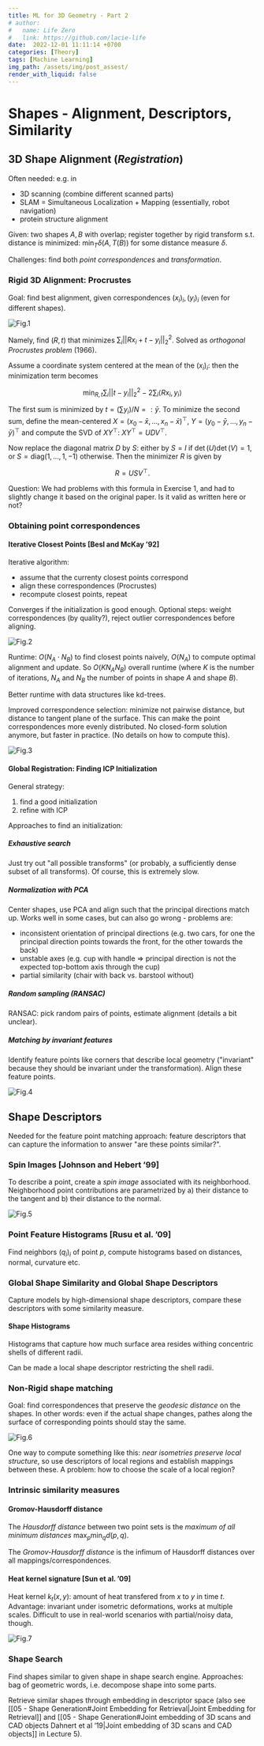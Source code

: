 ```yaml
---
title: ML for 3D Geometry - Part 2 
# author:
#   name: Life Zero
#   link: https://github.com/lacie-life
date:  2022-12-01 11:11:14 +0700
categories: [Theory]
tags: [Machine Learning]
img_path: /assets/img/post_assest/
render_with_liquid: false
---
```


# Shapes - Alignment, Descriptors, Similarity

## 3D Shape Alignment (*Registration*)
Often needed: e.g. in 
- 3D scanning (combine different scanned parts)
- SLAM = Simultaneous Localization + Mapping (essentially, robot navigation)
- protein structure alignment

Given: two shapes $A, B$ with overlap; register together by rigid transform s.t. distance is minimized: $\min_T \delta(A, T(B))$ for some distance measure $\delta$.

Challenges: find both *point correspondences* and *transformation*.

### Rigid 3D Alignment: Procrustes

Goal: find best alignment, given correspondences $(x_i)_i, (y_i)_i$ (even for different shapes).

![Fig.1](https://github.com/lacie-life/lacie-life.github.io/blob/main/assets/img/post_assest/chair-alignment.png?raw=true)

Namely, find $(R, t)$ that minimizes $\sum_i ||R x_i + t - y_i||_2^2$. Solved as *orthogonal Procrustes problem* (1966).

Assume a coordinate system centered at the mean of the $(x_i)_i$: then the minimization term becomes

$$\min_{R, t} \sum_i ||t-y_i||_2^2 - 2\sum_i \langle R x_i, y_i \rangle$$

The first sum is minimized by $t = (\sum y_i)/N =: \bar{y}$. To minimize the second sum, define the mean-centered $X = (x_0 - \bar{x}, \dots, x_n - \bar{x})^\top$, $Y = (y_0 - \bar{y}, \dots, y_n - \bar{y})^\top$ and compute the SVD of $XY^\top$: $XY^\top = UDV^\top$.

Now replace the diagonal matrix $D$ by $S$: either by $S = I$ if $\det(U)\det(V)=1$, or $S = \text{diag}(1, \dots, 1, -1)$ otherwise. Then the minimizer $R$ is given by

$$R = USV^\top.$$

Question: We had problems with this formula in Exercise 1, and had to slightly change it based on the original paper. Is it valid as written here or not?

### Obtaining point correspondences
#### Iterative Closest Points [Besl and McKay ’92]
Iterative algorithm:
- assume that the currenty closest points correspond
- align these correspondences (Procrustes)
- recompute closest points, repeat

Converges if the initialization is good enough. Optional steps: weight correspondences (by quality?), reject outlier correspondences before aligning.

![Fig.2](https://github.com/lacie-life/lacie-life.github.io/blob/main/assets/img/post_assest/iterative-closest-points.png?raw=true)

Runtime: $O(N_A \cdot N_B)$ to find closest points naively, $O(N_A)$ to compute optimal alignment and update. So $O(K N_A N_B)$ overall runtime (where $K$ is the number of iterations, $N_A$ and $N_B$ the number of points in shape $A$ and shape $B$).

Better runtime with data structures like kd-trees.

Improved correspondence selection: minimize not pairwise distance, but distance to tangent plane of the surface. This can make the point correspondences more evenly distributed. No closed-form solution anymore, but faster in practice. (No details on how to compute this).

![Fig.3](https://github.com/lacie-life/lacie-life.github.io/blob/main/assets/img/post_assest/icp-tangent-plane.png?raw=true)

#### Global Registration: Finding ICP Initialization
General strategy: 
1. find a good initialization
2. refine with ICP

Approaches to find an initialization:

##### Exhaustive search
Just try out "all possible transforms" (or probably, a sufficiently dense subset of all transforms). Of course, this is extremely slow.

##### Normalization with PCA
Center shapes, use PCA and align such that the principal directions match up. Works well in some cases, but can also go wrong - problems are:
- inconsistent orientation of principal directions (e.g. two cars, for one the principal direction points towards the front, for the other towards the back)
- unstable axes (e.g. cup with handle => principal direction is not the expected top-bottom axis through the cup)
- partial similarity (chair with back vs. barstool without)

##### Random sampling (RANSAC)
RANSAC: pick random pairs of points, estimate alignment (details a bit unclear).

##### Matching by invariant features
Identify feature points like corners that describe local geometry ("invariant" because they should be invariant under the transformation). Align these feature points.

![Fig.4](https://github.com/lacie-life/lacie-life.github.io/blob/main/assets/img/post_assest/feature-points.png?raw=true)

## Shape Descriptors
Needed for the feature point matching approach: feature descriptors that can capture the information to answer "are these points similar?".

### Spin Images [Johnson and Hebert ’99]
To describe a point, create a *spin image* associated with its neighborhood. Neighborhood point contributions are parametrized by a) their distance to the tangent and b) their distance to the normal.

![Fig.5](https://github.com/lacie-life/lacie-life.github.io/blob/main/assets/img/post_assest/spin-image.png?raw=true)

### Point Feature Histograms [Rusu et al. ’09]
Find neighbors $(q_i)_i$ of point $p$, compute histograms based on distances, normal, curvature etc.

### Global Shape Similarity and Global Shape Descriptors
Capture models by high-dimensional shape descriptors, compare these descriptors with some similarity measure.

#### Shape Histograms
Histograms that capture how much surface area resides withing concentric shells of different radii.

Can be made a local shape descriptor restricting the shell radii.

### Non-Rigid shape matching
Goal: find correspondences that preserve the *geodesic distance* on the shapes. In other words: even if the actual shape changes, pathes along the surface of corresponding points should stay the same.

![Fig.6](https://github.com/lacie-life/lacie-life.github.io/blob/main/assets/img/post_assest/nonrigid-elephant.png?raw=true)

One way to compute something like this: *near isometries preserve local structure*, so use descriptors of local regions and establish mappings between these. A problem: how to choose the scale of a local region?

### Intrinsic similarity measures
#### Gromov-Hausdorff distance
The *Hausdorff distance* between two point sets is the *maximum of all minimum distances* $\max_p \min_{q} d(p, q)$.

The *Gromov-Hausdorff distance* is the infimum of Hausdorff distances over all mappings/correspondences.


#### Heat kernel signature [Sun et al. ’09]
Heat kernel $k_t(x, y)$: amount of heat transfered from $x$ to $y$ in time $t$. Advantage: invariant under isometric deformations, works at multiple scales. Difficult to use in real-world scenarios with partial/noisy data, though.

![Fig.7](https://github.com/lacie-life/lacie-life.github.io/blob/main/assets/img/post_assest/heat-kernel.png?raw=true)

### Shape Search
Find shapes similar to given shape in shape search engine. Approaches: bag of geometric words, i.e. decompose shape into some parts.

Retrieve similar shapes through embedding in descriptor space (also see [[05 - Shape Generation#Joint Embedding for Retrieval|Joint Embedding for Retrieval]] and [[05 - Shape Generation#Joint embedding of 3D scans and CAD objects Dahnert et al ‘19|Joint embedding of 3D scans and CAD objects]] in Lecture 5).
